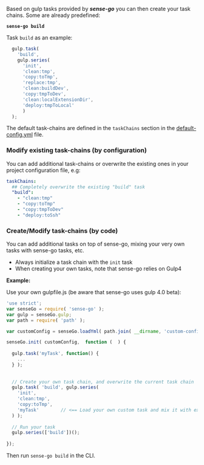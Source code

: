 Based on gulp tasks provided by ***sense-go*** you can then create your task chains.
Some are already predefined:

**`sense-go build`**

Task `build` as an example:
```js
  gulp.task( 
    'build', 
    gulp.series( 
      'init', 
      'clean:tmp', 
      'copy:toTmp', 
      'replace:tmp', 
      'clean:buildDev', 
      'copy:tmpToDev', 
      'clean:localExtensionDir', 
      'deploy:tmpToLocal' 
      )
  );
```

The default task-chains are defined in the `taskChains` section in the [default-config.yml](./lib/default-config.yml) file.

### Modify existing task-chains (by configuration)

You can add additional task-chains or overwrite the existing ones in your project configuration file, e.g:

```yml
taskChains:
  ## Completely overwrite the existing "build" task
  "build":
    - "clean:tmp"
    - "copy:toTmp"
    - "copy:tmpToDev"
    - "deploy:toSsh"
```

### Create/Modify task-chains (by code)
You can add additional tasks on top of sense-go, mixing your very own tasks with sense-go tasks, etc.

* Always initialize a task chain with the `init` task
* When creating your own tasks, note that sense-go relies on Gulp4

**Example:**

Use your own gulpfile.js (be aware that sense-go uses gulp 4.0 beta):

```js
'use strict';
var senseGo = require( 'sense-go' );
var gulp = senseGo.gulp;
var path = require( 'path' );

var customConfig = senseGo.loadYml( path.join( __dirname, 'custom-config.yml') );

senseGo.init( customConfig,  function (  ) {
  
  gulp.task('myTask', function() {
    ...
  } );
  
  
  // Create your own task chain, and overwrite the current task chain 'build'
  gulp.task( 'build', gulp.series( 
    'init', 
    'clean:tmp', 
    'copy:toTmp', 
    'myTask'        // <== Load your own custom task and mix it with existing ones 
  ) );
  
  // Run your task
  gulp.series(['build'])();
    
});
```

Then run `sense-go build` in the CLI.


